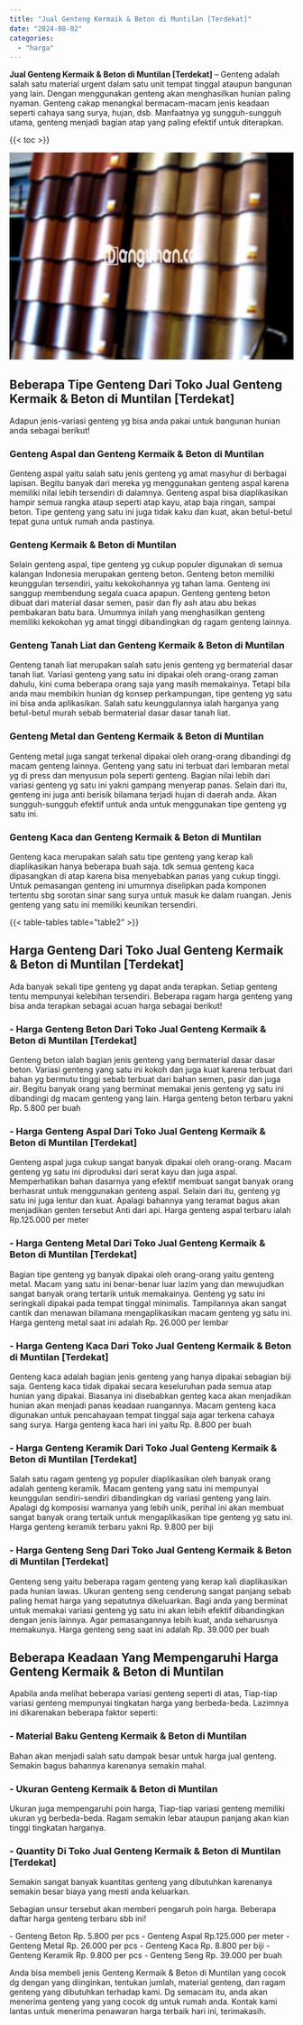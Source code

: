 ```yaml
---
title: "Jual Genteng Kermaik & Beton di Muntilan [Terdekat]"
date: "2024-08-02"
categories: 
  - "harga"
---
```


**Jual Genteng Kermaik & Beton di Muntilan \[Terdekat\]** – Genteng adalah salah satu material urgent dalam satu unit tempat tinggal ataupun bangunan yang lain. Dengan menggunakan genteng akan menghasilkan hunian paling nyaman. Genteng cakap menangkal bermacam-macam jenis keadaan seperti cahaya sang surya, hujan, dsb. Manfaatnya yg sungguh-sungguh utama, genteng menjadi bagian atap yang paling efektif untuk diterapkan.

{{< toc >}}

![Jual Genteng Kermaik & Beton di Muntilan [Terdekat]](/images/genteng-minimalis-murah14.png)

## Beberapa Tipe Genteng Dari Toko Jual Genteng Kermaik & Beton di Muntilan \[Terdekat\]

Adapun jenis-variasi genteng yg bisa anda pakai untuk bangunan hunian anda sebagai berikut!

### Genteng Aspal dan Genteng Kermaik & Beton di Muntilan

Genteng aspal yaitu salah satu jenis genteng yg amat masyhur di berbagai lapisan. Begitu banyak dari mereka yg menggunakan genteng aspal karena memiliki nilai lebih tersendiri di dalamnya. Genteng aspal bisa diaplikasikan hampir semua rangka ataup seperti atap kayu, atap baja ringan, sampai beton. Tipe genteng yang satu ini juga tidak kaku dan kuat, akan betul-betul tepat guna untuk rumah anda pastinya.

### Genteng Kermaik & Beton di Muntilan

Selain genteng aspal, tipe genteng yg cukup populer digunakan di semua kalangan Indonesia merupakan genteng beton. Genteng beton memiliki keunggulan tersendiri, yaitu kekokohannya yg tahan lama. Genteng ini sanggup membendung segala cuaca apapun. Genteng genteng beton dibuat dari material dasar semen, pasir dan fly ash atau abu bekas pembakaran batu bara. Umumnya inilah yang menghasilkan genteng memiliki kekokohan yg amat tinggi dibandingkan dg ragam genteng lainnya.

### Genteng Tanah Liat dan Genteng Kermaik & Beton di Muntilan

Genteng tanah liat merupakan salah satu jenis genteng yg bermaterial dasar tanah liat. Variasi genteng yang satu ini dipakai oleh orang-orang zaman dahulu, kini cuma beberapa orang saja yang masih memakainya. Tetapi bila anda mau membikin hunian dg konsep perkampungan, tipe genteng yg satu ini bisa anda aplikasikan. Salah satu keunggulannya ialah harganya yang betul-betul murah sebab bermaterial dasar dasar tanah liat.

### Genteng Metal dan Genteng Kermaik & Beton di Muntilan

Genteng metal juga sangat terkenal dipakai oleh orang-orang dibandingi dg macam genteng lainnya. Genteng yang satu ini terbuat dari lembaran metal yg di press dan menyusun pola seperti genteng. Bagian nilai lebih dari variasi genteng yg satu ini yakni gampang menyerap panas. Selain dari itu, genteng ini juga anti berisik bilamana terjadi hujan di daerah anda. Akan sungguh-sungguh efektif untuk anda untuk menggunakan tipe genteng yg satu ini.

### Genteng Kaca dan Genteng Kermaik & Beton di Muntilan

Genteng kaca merupakan salah satu tipe genteng yang kerap kali diaplikasikan hanya beberapa buah saja. tdk semua genteng kaca dipasangkan di atap karena bisa menyebabkan panas yang cukup tinggi. Untuk pemasangan genteng ini umumnya diselipkan pada komponen tertentu sbg sorotan sinar sang surya untuk masuk ke dalam ruangan. Jenis genteng yang satu ini memiliki keunikan tersendiri.

{{< table-tables table="table2" >}}

## Harga Genteng Dari Toko Jual Genteng Kermaik & Beton di Muntilan \[Terdekat\]

Ada banyak sekali tipe genteng yg dapat anda terapkan. Setiap genteng tentu mempunyai kelebihan tersendiri. Beberapa ragam harga genteng yang bisa anda terapkan sebagai acuan harga sebagai berikut!

### \- Harga Genteng Beton Dari Toko Jual Genteng Kermaik & Beton di Muntilan \[Terdekat\]

Genteng beton ialah bagian jenis genteng yang bermaterial dasar dasar beton. Variasi genteng yang satu ini kokoh dan juga kuat karena terbuat dari bahan yg bermutu tinggi sebab terbuat dari bahan semen, pasir dan juga air. Begitu banyak orang yang berminat memakai jenis genteng yg satu ini dibandingi dg macam genteng yang lain. Harga genteng beton terbaru yakni Rp. 5.800 per buah

### \- Harga Genteng Aspal Dari Toko Jual Genteng Kermaik & Beton di Muntilan \[Terdekat\]

Genteng aspal juga cukup sangat banyak dipakai oleh orang-orang. Macam genteng yg satu ini diproduksi dari serat kayu dan juga aspal. Memperhatikan bahan dasarnya yang efektif membuat sangat banyak orang berhasrat untuk menggunakan genteng aspal. Selain dari itu, genteng yg satu ini juga lentur dan kuat. Apalagi bahannya yang teramat bagus akan menjadikan genten tersebut Anti dari api. Harga genteng aspal terbaru ialah Rp.125.000 per meter

### \- Harga Genteng Metal Dari Toko Jual Genteng Kermaik & Beton di Muntilan \[Terdekat\]

Bagian tipe genteng yg banyak dipakai oleh orang-orang yaitu genteng metal. Macam yang satu ini benar-benar luar lazim yang dan mewujudkan sangat banyak orang tertarik untuk memakainya. Genteng yg satu ini seringkali dipakai pada tempat tinggal minimalis. Tampilannya akan sangat cantik dan menawan bilamana mengaplikasikan macam genteng yg satu ini. Harga genteng metal saat ini adalah Rp. 26.000 per lembar

### \- Harga Genteng Kaca Dari Toko Jual Genteng Kermaik & Beton di Muntilan \[Terdekat\]

Genteng kaca adalah bagian jenis genteng yang hanya dipakai sebagian biji saja. Genteng kaca tidak dipakai secara keseluruhan pada semua atap hunian yang dipakai. Biasanya ini disebabkan genteg kaca akan menjadikan hunian akan menjadi panas keadaan ruangannya. Macam genteng kaca digunakan untuk pencahayaan tempat tinggal saja agar terkena cahaya sang surya. Harga genteng kaca hari ini yaitu Rp. 8.800 per buah

### \- Harga Genteng Keramik Dari Toko Jual Genteng Kermaik & Beton di Muntilan \[Terdekat\]

Salah satu ragam genteng yg populer diaplikasikan oleh banyak orang adalah genteng keramik. Macam genteng yang satu ini mempunyai keunggulan sendiri-sendiri dibandingkan dg variasi genteng yang lain. Apalagi dg komposisi warnanya yang lebih unik, perihal ini akan membuat sangat banyak orang tertaik untuk mengaplikasikan tipe genteng yg satu ini. Harga genteng keramik terbaru yakni Rp. 9.800 per biji

### \- Harga Genteng Seng Dari Toko Jual Genteng Kermaik & Beton di Muntilan \[Terdekat\]

Genteng seng yaitu beberapa ragam genteng yang kerap kali diaplikasikan pada hunian lawas. Ukuran genteng seng cenderung sangat panjang sebab paling hemat harga yang sepatutnya dikeluarkan. Bagi anda yang berminat untuk memakai variasi genteng yg satu ini akan lebih efektif dibandingkan dengan jenis lainnya. Agar pemasangannya lebih kuat, anda seharusnya memakunya. Harga genteng seng saat ini adalah Rp. 39.000 per buah

## Beberapa Keadaan Yang Mempengaruhi Harga Genteng Kermaik & Beton di Muntilan

Apabila anda melihat beberapa variasi genteng seperti di atas, Tiap-tiap variasi genteng mempunyai tingkatan harga yang berbeda-beda. Lazimnya ini dikarenakan beberapa faktor seperti:

### \- Material Baku Genteng Kermaik & Beton di Muntilan

Bahan akan menjadi salah satu dampak besar untuk harga jual genteng. Semakin bagus bahannya karenanya semakin mahal.

### \- Ukuran Genteng Kermaik & Beton di Muntilan

Ukuran juga mempengaruhi poin harga, Tiap-tiap variasi genteng memiliki ukuran yg berbeda-beda. Ragam semakin lebar ataupun panjang akan kian tinggi tingkatan harganya.

### \- Quantity Di Toko Jual Genteng Kermaik & Beton di Muntilan \[Terdekat\]

Semakin sangat banyak kuantitas genteng yang dibutuhkan karenanya semakin besar biaya yang mesti anda keluarkan.

Sebagian unsur tersebut akan memberi pengaruh poin harga. Beberapa daftar harga genteng terbaru sbb ini!

\- Genteng Beton Rp. 5.800 per pcs - Genteng Aspal Rp.125.000 per meter - Genteng Metal Rp. 26.000 per pcs - Genteng Kaca Rp. 8.800 per biji - Genteng Keramik Rp. 9.800 per pcs - Genteng Seng Rp. 39.000 per buah

Anda bisa membeli jenis Genteng Kermaik & Beton di Muntilan yang cocok dg dengan yang diinginkan, tentukan jumlah, material genteng, dan ragam genteng yang dibutuhkan terhadap kami. Dg semacam itu, anda akan menerima genteng yang yang cocok dg untuk rumah anda. Kontak kami lantas untuk menerima penawaran harga terbaik hari ini, terimakasih.
